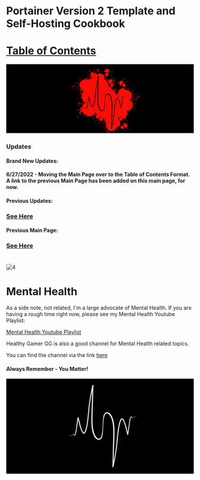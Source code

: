# Portainer Version 2 Template and Self-Hosting Cookbook

# [Table of Contents](https://github.com/mycroftwilde/portainer_templates/tree/master/TableOfContents)

![BannerLogoMid](/branding/images/Banner.png?raw=true "BannerMid")

### Updates

#### Brand New Updates: 

#### 6/27/2022 - Moving the Main Page over to the Table of Contents Format. A link to the previous Main Page has been added on this main page, for now. 

#### Previous Updates: 

### [See Here](https://github.com/mycroftwilde/portainer_templates/tree/master/TableOfContents/Updates/Previous)

#### Previous Main Page: 

### [See Here](https://github.com/mycroftwilde/portainer_templates/tree/master/Previous)

#
<img width="780" alt="4" src="https://raw.githubusercontent.com/mycroftwilde/portainer_templates/master/branding/images/LogoBanner2.png">

# Mental Health

 As a side note, not related, I'm a large advocate of Mental Health. If you are having a rough time right now, please see my Mental Health Youtube Playlist:
 
 [Mental Health Youtube Playlist](https://youtube.com/playlist?list=PLGk2on7ccZONCobYxwGdvwMcF43gIKmqk)
 
 Healthy Gamer GG is also a good channel for Mental Health related topics. 
 
 You can find the channel via the link [here](https://www.youtube.com/c/HealthyGamerGG)
 
 #### Always Remember - You Matter! 
 
![BannerLogo](/branding/images/LogoBanner1.png?raw=true "Banner")

